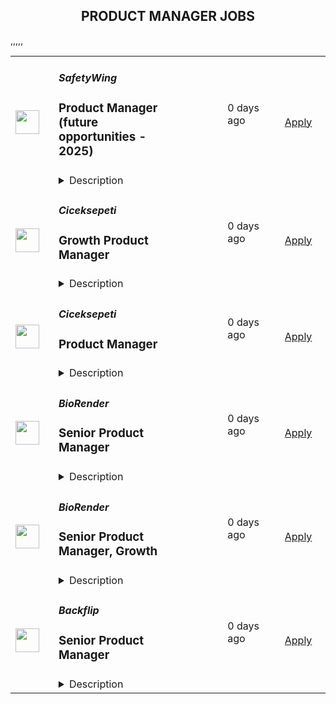 <div align="center"><h2>PRODUCT MANAGER JOBS</h2></div><table><tr>
                <td width="100" height="100" rowspan="2">
                    <img src="https://pbs.twimg.com/profile_images/1177267684574208000/54eG3WmW_400x400.jpg" width="38px" height="auto">
                </td>
                <td width="300">
                    <h5>SafetyWing</h5>
                    <h3>Product Manager (future opportunities - 2025)</h3>
                </td>
                <td width="300">
                    <code></code>
                </td>
                <td width="200">
                <text>0 days ago</text>
                </td>
                <td width="100" rowspan="2">
                <a href="https://safetywing.pinpointhq.com/en/jobs/247938" align="right" target="_blank">Apply</a>
                </td>
            </tr>
            <tr>
                <td colspan="3">
                <details><summary>Description</summary>
                <h2>🧘 What we offer</h2> <div><!--block-->We operate in a fully remote work environment – work from anywhere globally.&nbsp;<br><br>You will receive salary and equity compensation, premium health insurance that works in most countries worldwide, travel insurance, a laptop, an office stipend, a minimum of four weeks of vacation per year, and a personal development budget.</div><div><!--block--><br>We also have fantastic annual team gatherings. The previous ones were in Ljubljana, San Francisco, Mexico, Bali, and Siglufjörður.</div><div><!--block--><br>We are looking forward to hearing from you!</div> <div><!--block--><a href="https://safetywing.com"><strong>SafetyWing</strong></a> (YC W18) is seeking an ambitious and creative <strong>Product Manager</strong> to help make our product something our customers love so much that they’ll tell their friends about it.</div><div><!--block--><br>🌟<strong> Note</strong>: While this position isn't open just yet, we're excited to connect with candidates for opportunities launching in 2025. If our mission inspires you and you're eager to be part of our future growth, we'd love to hear from you!</div><div><!--block--><br>We are on a mission to remove the role of geographical borders as a barrier to equal opportunities and freedom for everyone. We are doing that by creating simple health, insurance, and retirement products for remote workers worldwide as a replacement for national welfare systems.</div><div><!--block--><br></div> <h2>💻 What you can help with:</h2>  <ul><li><!--block-->End-to-end product management, taking the first seeds of an idea and carrying it through to implementation and optimization.</li><li><!--block-->Craft, prioritize, and execute the product vision and strategy to enhance our Remote Health product, particularly as we expand to serve enterprise customers.</li><li><!--block-->Lead a cross-functional and tech-savvy team. We need you to be right there with them, leading projects and ensuring things get done right.</li><li><!--block-->Build operational systems and automation as we scale and grow, and ultimately make a product people love so much they tell their friends about it.</li><li><!--block-->Engage with diverse internal and external stakeholders, from development teams to the CEO, ensuring alignment and buy-in across the company.</li></ul> <h2>🧪 We are looking for someone who:</h2> <ul><li><!--block-->Has sharp product sense and sound judgment, can collaborate effectively, and aligns strongly with our mission.</li><li><!--block-->Has strong leadership skills and can make people around them fulfill their potential.</li><li><!--block-->Is comfortable with product development cycles and ready to iterate and innovate on our processes.&nbsp;</li><li><!--block-->Has a growth-oriented mindset and is motivated by challenging growth targets.</li><li><!--block-->Has the ability to plan a project, gather the resources, and see it through to completion, no matter the challenges.</li><li><!--block-->Possesses strong business analysis skills and can translate business requirements into actionable technical tasks.</li><li><!--block-->Has good judgment when creating products that people love.</li><li><!--block-->Extra shine if you have experience in B2B, SaaS, insurtech, or fintech, and have led products from concept to launch.&nbsp;</li><li><!--block-->If you are currently a Business Analyst in a product company and are eager to transition into a more product-focused role, we’d love to hear from you too.</li></ul><div><!--block--><strong>😀 We like to work with people who:</strong></div><ul><li><!--block-->Want to help build a global social safety net on the Internet.</li><li><!--block-->Think for themselves instead of copying others.</li><li><!--block-->Are willing to try new things, even with the risk of failure.</li><li><!--block-->Are intellectually curious and open to new ideas.</li><li><!--block-->Are creative and bold in the face of any problems.</li><li><!--block-->Have strong integrity and do the right thing.</li></ul>
                </details>
                </td>
            </tr>,<tr>
                <td width="100" height="100" rowspan="2">
                    <img src="https://lever-client-logos.s3.us-west-2.amazonaws.com/de4eebbf-97f1-4bdb-b542-4fa65a0b48ab-1662467464737.png" width="38px" height="auto">
                </td>
                <td width="300">
                    <h5>Ciceksepeti</h5>
                    <h3>Growth Product Manager</h3>
                </td>
                <td width="300">
                    <code></code>
                </td>
                <td width="200">
                <text>0 days ago</text>
                </td>
                <td width="100" rowspan="2">
                <a href="https://jobs.lever.co/ciceksepeti/4c7bef51-c139-47c9-8b3b-7860c146ad6c" align="right" target="_blank">Apply</a>
                </td>
            </tr>
            <tr>
                <td colspan="3">
                <details><summary>Description</summary>
                <div>Technology (AI/ML/<i>add all the buzzwords here</i>) is changing the world precipitously and shaping our future. Join us if you DISAGREE and want to shape the future yourself!</div><div><br></div><div><b>We need a top-notch Growth Product Manager with the ambition to create the technology that changes the world and builds an impeccable user experience.</b></div><div><br></div><div>This is a great opportunity to blend your technical skills with a business mindset, as we become a global e-commerce player with the vision to be the greatest gifting company in the world!</div><h3>🎯Your Journey Begins: Embrace the Exciting Adventure Ahead!</h3><li>Developing the product vision by keeping an eye on new technologies and customer insight</li><li>Responsible for driving the growth of a product or service by implementing strategies to acquire and retain users, increase engagement, and optimize conversion rates. </li><li>Work closely with cross-functional teams including product development, growth marketing, CRM and data analytics to identify opportunities for improvement and implement experiments to enhance the product's performance</li><li>Translating business requirements into conceptual, applicable, and user-friendly technological solutions</li><li>Creating new user stories, breaking-down complex stories into relevant pieces</li><li>Forming the product acceptance criteria in line with prioritized features and specifications</li><li>Creating and developing the product backlog</li><li>Establishing the project scope for business requirements, mapping the process in detail, measuring the added value of prospective projects</li><li>Keeping in touch with all stakeholders of the product on a regular basis, analyzing &amp; reporting key components of the product lifecycle (i.e. release burn down)</li><li>Following up the daily operation &amp; performance of both desktop and mobile sites / apps to take relevant actions in a timely manner</li><li>Testing the product on a regular basis and reporting the bugs</li>,<h3>🥰Are You the One We’re Seeking?</h3><li>BSc degree in relevant academic disciplines (Education in English will be preferred)</li><li>Experience in UX/UI in both web and mobile products</li><li>Proficiency in SQL </li><li>Experience in release management and planning is crucial for the role</li><li>Experience in A/B testing</li><li>Fluency in English (written &amp; spoken)</li><li>Proficiency in a software language will be nice to have</li><li>HTML, CSS knowledge will be preferred</li><li>Development management experience in web &amp; mobile would be a plus</li><li>Advanced skills in MS Office Programs</li><li>Experience with Google Analytics or Analytics Tools preferred </li>,<h3>✨Let Your Skills Shine with Us!</h3><li>You possess exceptional analytical and conceptual thinking skills</li><li>You have excellent communication, planning, and collaboration skills</li><li>You’re genuinely interested in acting as a bridge between the technology team and the business team, to ensure an efficient translation of requirements and solutions</li><li>You have an insatiable curiosity and a craving for lifelong learning</li><li>You literally enjoy seeing the outcome of your work: <i>the actual experience of the user</i></li>,<h3>😎What’s in here for you?</h3><li>🎉Fun and Adventure Await: Get ready for exhilarating team adventures and unforgettable company activities that will create memories to cherish!&nbsp;🌈</li><li>🛍️Take excellent care of yourself : HiDoctor, Momento, and More!&nbsp;👩🏻‍⚕️</li><li>🎩Express Your Unique Style: No more stuffy suits or uncomfortable attire. Embrace your personal style and wear whatever makes you feel confident and comfortable. 👗👕</li><li>📚Unlock Your Potential: Biweekly Learning Hours and a Vast Training Library Await! 🎓 Never stop learning and growing! With unlimited access to top-notch training resources like Udemy and more, your professional growth knows no limits! 🚀</li><li>🥰Join Vibrant Social Clubs: Connect, Collaborate, and Create Lifelong Friendships!🎉Be part of our vibrant social clubs, where you can engage with colleagues who share your passions and interests. Cultivate meaningful connections, foster collaboration, and create memories that extend beyond the workplace.🤝</li><li>🤝Seamless Onboarding: Receive a Warm Welcome and a Smooth Transition! 📋 Our dedicated onboarding process ensures you feel supported and empowered from day one. We provide comprehensive training and resources to help you settle into your role quickly and effectively. 🌟</li><li>Join us on this exciting journey a dynamic work ecosystem, thrilling team activities, entertainment galore, a flexible dress code, and endless learning opportunities await you! It’s time to unleash your full potential and embrace the future of work!&nbsp;💃</li><div><b>😍About Us</b></div><div><br></div><div>As a pioneering tech company in gifts, our vision is to be a leader in all markets in which we operate. We create lifelong value in the lives of our employees, customers and all our business partners! 💪</div><div><br></div><div>Founded in 2006 by Emre Aydın, <a rel="noopener noreferrer" class="postings-link" href="http://ciceksepeti.com/">Ciceksepeti.com</a> offers the broadest selection of flowers &amp; gifts delivered same day within a single experience. We are very proud to have created a culture of celebration among people with our gift arrangements and our brand Bonnyfood. We are committed to continuing this tradition by making every special day memorable. In addition to our original mission of bringing a new perspective to the e-commerce sector in Turkey and making shipping faster and easier, now we offer a diverse range of products under various categories, such as electronics, home &amp; living, personal care, supermarket, cosmetics, fashion, sports &amp; outdoor, hobby, pet shop, jewelry &amp; accessories, as well as flowers and edible flowers since 2019.</div><div><br></div><div><a rel="noopener noreferrer" class="postings-link" href="http://ciceksepeti.com/">Ciceksepeti.com</a> is the most visited floral and gifting website according to SimilarWeb data, having 4 times more visitors than the second largest player in the world. 😎</div><div><br></div><div>Besides covering 70+ cities in Turkey through 55.000+ vendors and 24x7 customer support, Ciceksepeti has expanded into Mexico with its international brand, LolaFlora.💃</div><div><br></div><div>We are so happy and proud to have been selected the Best Employer Brand at LinkedIn Turkey Talent Awards in 2019 and 2022! 🥳</div><div><br></div><div>Headquartered in İstanbul, we’re a young, nimble, dedicated team of professionals, who are not only hard workers but also smart workers; who know how to get things done in the right way, as well as getting the right things done for our customers. Moreover, we’re on the verge of an exciting episode in our journey as we simultaneously set foot on international markets and grow further in domestic market.</div><div><br></div><div>"İşe alım süreçlerimizde kişisel verilerinizi nasıl işlediğimize dair bilgiye çalışan adayı aydınlatma metnimizden ulaşabilirsiniz./ Please see our candidate privacy note for information on how we process your personal data during our recruitment activities."</div><div><a rel="noopener noreferrer" class="postings-link" style="font-size: 15px;" href="https://cdn03.ciceksepeti.com/editor/hr/Ciceksepeti_Calisan_Adayi_Aydinlatma_Metni_2024-08-29.pdf">https://cdn03.ciceksepeti.com/editor/hr/Ciceksepeti_Calisan_Adayi_Aydinlatma_Metni_2024-08-29.pdf</a></div><div><a rel="noopener noreferrer" class="postings-link" style="font-size: 15px;" href="https://cdn03.ciceksepeti.com/editor/hr/CS_Teknoloji_Calisan_Adayi_Aydinlatma_Metni_2024-08-29.pdf">https://cdn03.ciceksepeti.com/editor/hr/CS_Teknoloji_Calisan_Adayi_Aydinlatma_Metni_2024-08-29.pdf</a></div>
                </details>
                </td>
            </tr>,<tr>
                <td width="100" height="100" rowspan="2">
                    <img src="https://lever-client-logos.s3.us-west-2.amazonaws.com/de4eebbf-97f1-4bdb-b542-4fa65a0b48ab-1662467464737.png" width="38px" height="auto">
                </td>
                <td width="300">
                    <h5>Ciceksepeti</h5>
                    <h3>Product Manager</h3>
                </td>
                <td width="300">
                    <code></code>
                </td>
                <td width="200">
                <text>0 days ago</text>
                </td>
                <td width="100" rowspan="2">
                <a href="https://jobs.lever.co/ciceksepeti/a90480de-95f7-4bbe-a37f-771823bddb12" align="right" target="_blank">Apply</a>
                </td>
            </tr>
            <tr>
                <td colspan="3">
                <details><summary>Description</summary>
                <div>Technology (AI/ML/<i>add all the buzzwords here</i>) is changing the world precipitously and shaping our future. Join us if you DISAGREE and want to shape the future yourself!</div><div><br></div><div><b>We need a top-notch Product Manager with the ambition to create the technology that changes the world and builds an impeccable user experience.</b></div><div><br></div><div>This is a great opportunity to blend your technical skills with a business mindset, as we become a global e-commerce player with the vision to be the greatest gifting company in the world!</div><h3>🎯Your Journey Begins: Embrace the Exciting Adventure Ahead!</h3><li>Developing the product vision by keeping an eye on new technologies and customer insight</li><li>Translating business requirements into conceptual, applicable, and user-friendly technological solutions</li><li>Creating new user stories, breaking-down complex stories into relevant pieces</li><li>Forming the product acceptance criteria in line with prioritized features and specifications</li><li>Creating and developing the product backlog</li><li>Establishing the project scope for business requirements, mapping the process in detail, measuring the added value of prospective projects</li><li>Keeping in touch with all stakeholders of the product on a regular basis, analyzing &amp; reporting key components of the product lifecycle (i.e. release burn down)</li><li>Following up the daily operation &amp; performance of both desktop and mobile sites / apps to take relevant actions in a timely manner</li><li>Testing the product on a regular basis and reporting the bugs</li>,<h3>🥰Are You the One We’re Seeking?</h3><li>BSc degree in relevant academic disciplines (Education in English will be preferred)</li><li>Experience in UX/UI in both web and mobile products</li><li>Proficiency in SQL is a nice to have</li><li>Experience in release management and planning is crucial for the role</li><li>Experience in A/B testing</li><li>Fluency in English (written &amp; spoken)</li><li>Proficiency in a software language will be nice to have</li><li>HTML, CSS knowledge will be preferred</li><li>Development management experience in web &amp; mobile would be a plus</li>,<h3>✨Let Your Skills Shine with Us!</h3><li>You possess exceptional analytical and conceptual thinking skills</li><li>You have excellent communication, planning, and collaboration skills</li><li>You’re genuinely interested in acting as a bridge between the technology team and the business team, to ensure an efficient translation of requirements and solutions</li><li>You have an insatiable curiosity and a craving for lifelong learning</li><li>You literally enjoy seeing the outcome of your work: <i>the actual experience of the user</i></li>,<h3>😎What’s in here for you?</h3><li>🎉Fun and Adventure Await: Get ready for exhilarating team adventures and unforgettable company activities that will create memories to cherish!&nbsp;🌈</li><li>🛍️Take excellent care of yourself : HiDoctor, Momento, and More!&nbsp;👩🏻‍⚕️</li><li>🎩Express Your Unique Style: No more stuffy suits or uncomfortable attire. Embrace your personal style and wear whatever makes you feel confident and comfortable. 👗👕</li><li>📚Unlock Your Potential: Biweekly Learning Hours and a Vast Training Library Await! 🎓 Never stop learning and growing! With unlimited access to top-notch training resources like Udemy and more, your professional growth knows no limits! 🚀</li><li>🥰Join Vibrant Social Clubs: Connect, Collaborate, and Create Lifelong Friendships!🎉Be part of our vibrant social clubs, where you can engage with colleagues who share your passions and interests. Cultivate meaningful connections, foster collaboration, and create memories that extend beyond the workplace.🤝</li><li>🤝Seamless Onboarding: Receive a Warm Welcome and a Smooth Transition! 📋 Our dedicated onboarding process ensures you feel supported and empowered from day one. We provide comprehensive training and resources to help you settle into your role quickly and effectively. 🌟</li><li>Join us on this exciting journey a dynamic work ecosystem, thrilling team activities, entertainment galore, a flexible dress code, and endless learning opportunities await you! It’s time to unleash your full potential and embrace the future of work!&nbsp;💃</li><div><b>😍About Us</b></div><div><br></div><div>As a pioneering tech company in gifts, our vision is to be a leader in all markets in which we operate. We create lifelong value in the lives of our employees, customers and all our business partners! 💪</div><div><br></div><div>Founded in 2006 by Emre Aydın, <a rel="noopener noreferrer" class="postings-link" href="http://ciceksepeti.com/">Ciceksepeti.com</a> offers the broadest selection of flowers &amp; gifts delivered same day within a single experience. We are very proud to have created a culture of celebration among people with our gift arrangements and our brand Bonnyfood. We are committed to continuing this tradition by making every special day memorable. In addition to our original mission of bringing a new perspective to the e-commerce sector in Turkey and making shipping faster and easier, now we offer a diverse range of products under various categories, such as electronics, home &amp; living, personal care, supermarket, cosmetics, fashion, sports &amp; outdoor, hobby, pet shop, jewelry &amp; accessories, as well as flowers and edible flowers since 2019.</div><div><br></div><div><a rel="noopener noreferrer" class="postings-link" href="http://ciceksepeti.com/">Ciceksepeti.com</a> is the most visited floral and gifting website according to SimilarWeb data, having 4 times more visitors than the second largest player in the world. 😎</div><div><br></div><div>Besides covering 70+ cities in Turkey through 55.000+ vendors and 24x7 customer support, Ciceksepeti has expanded into Mexico with its international brand, LolaFlora.💃</div><div><br></div><div>We are so happy and proud to have been selected the Best Employer Brand at LinkedIn Turkey Talent Awards in 2019 and 2022! 🥳</div><div><br></div><div>Headquartered in İstanbul, we’re a young, nimble, dedicated team of professionals, who are not only hard workers but also smart workers; who know how to get things done in the right way, as well as getting the right things done for our customers. Moreover, we’re on the verge of an exciting episode in our journey as we simultaneously set foot on international markets and grow further in the domestic market.</div><div><br></div><div>"İşe alım süreçlerimizde kişisel verilerinizi nasıl işlediğimize dair bilgiye çalışan adayı aydınlatma metnimizden ulaşabilirsiniz./ Please see our candidate privacy note for information on how we process your personal data during our recruitment activities."</div><div><a rel="noopener noreferrer" class="postings-link" style="font-size: 15px;" href="https://cdn03.ciceksepeti.com/editor/hr/Ciceksepeti_Calisan_Adayi_Aydinlatma_Metni_2024-08-29.pdf">https://cdn03.ciceksepeti.com/editor/hr/Ciceksepeti_Calisan_Adayi_Aydinlatma_Metni_2024-08-29.pdf</a></div><div><a rel="noopener noreferrer" class="postings-link" style="font-size: 15px;" href="https://cdn03.ciceksepeti.com/editor/hr/CS_Teknoloji_Calisan_Adayi_Aydinlatma_Metni_2024-08-29.pdf">https://cdn03.ciceksepeti.com/editor/hr/CS_Teknoloji_Calisan_Adayi_Aydinlatma_Metni_2024-08-29.pdf</a></div>
                </details>
                </td>
            </tr>,<tr>
                <td width="100" height="100" rowspan="2">
                    <img src="https://yt3.googleusercontent.com/8szApiN8P0n8pp0GeXj_z9R4Wh1gJBGW5OJZDocvTtvuCF69U0Q4h2lXDct74mL2_F7vuUwKMA" width="38px" height="auto">
                </td>
                <td width="300">
                    <h5>BioRender</h5>
                    <h3>Senior Product Manager</h3>
                </td>
                <td width="300">
                    <code></code>
                </td>
                <td width="200">
                <text>0 days ago</text>
                </td>
                <td width="100" rowspan="2">
                <a href="https://jobs.ashbyhq.com/biorender/a80b2471-711d-45cb-82fc-787051047cc8" align="right" target="_blank">Apply</a>
                </td>
            </tr>
            <tr>
                <td colspan="3">
                <details><summary>Description</summary>
                <p style="min-height:1.5em">At BioRender, our mission is to accelerate the world’s ability to learn, discover, and communicate science. We are passionate about democratizing science communication in order to accelerate scientific discovery and understanding. We're looking for amazing people to help create the world’s go-to-place where science is communicated. Come join us!</p><p style="min-height:1.5em"></p><p style="min-height:1.5em">You can think of BioRender as the “Figma or Canva for scientists,” with a suite of web-based graphics communication products that empower scientists to create beautiful scientific visuals and presentations with ease.</p><p style="min-height:1.5em"></p><p style="min-height:1.5em">As a product manager at BioRender, you will be responsible for leading a team of engineers and designers to build features that millions of scientists all over the world will use to communicate their scientific breakthroughs and discoveries. You will own a specific area of the product based on your skills, interest, and needs of BioRender. </p><p style="min-height:1.5em"></p><p style="min-height:1.5em">Our product team focuses on a few core missions: building tools for the scientist end-user, enabling collaboration for enterprise customers, and a self-service product led growth motion. We’re deeply user obsessed and have a best in class end-user net promoter score (NPS) that we’re very proud of.</p><p style="min-height:1.5em"></p><p style="min-height:1.5em"><strong>What you'll do at BioRender:</strong> </p><ul style="min-height:1.5em"><li><p style="min-height:1.5em">Help us continue to deliver features and products that users love</p></li><li><p style="min-height:1.5em">Drive development, communication, and execution of a vision for a meaningful areaof the product</p></li><li><p style="min-height:1.5em">Own the product roadmap, measurement of success, and operations for your product area</p></li><li><p style="min-height:1.5em">Leverage data from millions of users to proactively assess feature opportunities and solution prioritization </p></li><li><p style="min-height:1.5em">Engage in direct touch points with our users to build the right products and features </p></li><li><p style="min-height:1.5em">Contribute to the team and processes that enable BioRender to be an exceptional product management organization </p></li></ul><p style="min-height:1.5em"></p><p style="min-height:1.5em"><strong>Your background and experiences: </strong></p><ul style="min-height:1.5em"><li><p style="min-height:1.5em">5+ years of product management experience, ideally at a fast growing SaaS startup</p></li><li><p style="min-height:1.5em">Demonstrated ability to lead and influence teams towards an outcome oriented goal</p></li><li><p style="min-height:1.5em">Experience tying together user insights with data to make the most effective product decisions</p></li><li><p style="min-height:1.5em">Excellent written and verbal communication skills </p></li><li><p style="min-height:1.5em">Passion for our mission, vision, and product</p></li></ul><ul style="min-height:1.5em"><li><p style="min-height:1.5em">A background or experience in life sciences is a plus, but not required, however a curiosity and desire to learn about science and scientists is required!</p></li></ul><p style="min-height:1.5em"></p><p style="min-height:1.5em"><strong>Note: </strong>We recognize that career paths vary, and your unique journey may have equipped you with the necessary skills even if you don’t meet all of the criteria above. If you believe you have what it takes to excel in this role, we encourage you to apply!</p><p style="min-height:1.5em"></p><p style="min-height:1.5em"><strong>Why join us?</strong></p><ul style="min-height:1.5em"><li><p style="min-height:1.5em">We are mission-driven, and work collaboratively towards our shared vision of improving scientific communication and accelerating scientific discovery: BioRender figures have appeared in more than 54,000 publications! </p></li><li><p style="min-height:1.5em">It’s a product that users love! We have a world-class NPS and a community of loyal fans. Check out our Testimonials page to see what our customers are saying about us: <a target="_blank" rel="noopener noreferrer nofollow" href="https://biorender.com/testimonials/">https://biorender.com/testimonials/</a> </p></li><li><p style="min-height:1.5em">We are in the top quartile for profitability and year-over-year revenue growth, with users in 200+ countries.</p></li><li><p style="min-height:1.5em">BioRender is an equal opportunity employer, and an inclusive hiring process and work environment is a part of our DNA. </p></li><li><p style="min-height:1.5em">We’re remote-first and have team members across Canada and the United States. A physical office in Toronto is available, but you have the flexibility to work from anywhere. </p></li><li><p style="min-height:1.5em">We’re backed by top investors, accelerators, and some of the most successful life science entrepreneurs and philanthropists in the world including Y Combinator, Malala Fund founders, and Fifty Years VC. </p></li><li><p style="min-height:1.5em">We are committed to building a warm, inclusive, and diverse environment. Check out how we make sure <a target="_blank" rel="noopener noreferrer nofollow" href="https://careers.biorender.com/"><u>our employees come first</u></a>.</p></li></ul><p style="min-height:1.5em"></p><p style="min-height:1.5em">You can read more about the <a target="_blank" rel="noopener noreferrer nofollow" href="https://biorender.notion.site/BioRender-Candidate-Resources-8255c155797f442a950720a33b4764d5"><u>BioRender interview process and FAQs here</u></a>!</p>
                </details>
                </td>
            </tr>,<tr>
                <td width="100" height="100" rowspan="2">
                    <img src="https://yt3.googleusercontent.com/8szApiN8P0n8pp0GeXj_z9R4Wh1gJBGW5OJZDocvTtvuCF69U0Q4h2lXDct74mL2_F7vuUwKMA" width="38px" height="auto">
                </td>
                <td width="300">
                    <h5>BioRender</h5>
                    <h3>Senior Product Manager, Growth</h3>
                </td>
                <td width="300">
                    <code></code>
                </td>
                <td width="200">
                <text>0 days ago</text>
                </td>
                <td width="100" rowspan="2">
                <a href="https://jobs.ashbyhq.com/biorender/c5b66399-8601-4d46-986a-9a991f7f4f33" align="right" target="_blank">Apply</a>
                </td>
            </tr>
            <tr>
                <td colspan="3">
                <details><summary>Description</summary>
                <p style="min-height:1.5em">At BioRender, we’re on a mission to accelerate the world’s ability to learn, discover, and communicate science — transforming how knowledge is shared and making science open, collaborative, and easily understandable by all. <br /></p><p style="min-height:1.5em">We’re shaping the future of science communication and are looking for talented individuals to help bring this vision to life! 🚀<br /></p><p style="min-height:1.5em">As our Senior Product Manager, Growth: Acquisition &amp; Activation, you will<em> </em>lead exciting initiatives in an opportunity space that is still very much zero-to-one. BioRender’s product-led freemium business model is an ideal fit for a Growth concentration (low friction, high user volume, word-of-mouth-friendly) and you’ll get to spearhead some of our highest ROI initiatives in this role.</p><p style="min-height:1.5em"></p><p style="min-height:1.5em"><strong>What you'll be doing:  </strong></p><p style="min-height:1.5em">Within the first 30-90 days you’ll dive in and really understand:</p><ul style="min-height:1.5em"><li><p style="min-height:1.5em">The user: Learn everything you can about our users. Do 10+ user calls. Attend 5+ sales demos. Shadow CX. Create a metabase dashboard you’re interested in tracking. Understand different user personas. Create a prioritized list of the biggest pain points in your core area of the journey.</p></li><li><p style="min-height:1.5em">Our self service funnel: Get to know the data to understand the volume, mix, and quality of our inbound funnel. Begin to opportunity spot areas for future investment and further exploration.</p></li><li><p style="min-height:1.5em">The early product journey: Learn the ins and outs of what critical areas of the product are most commonly utilized in a new user’s workflow. What our hypotheses are for user Activation and ‘Aha’ moments, and where we need to validate further.</p></li><li><p style="min-height:1.5em">How our Community ecosystem works, who is highly engaged with contributing to it, and what our health metrics look like</p></li><li><p style="min-height:1.5em">Learn about our UGC ecosystem–understand what we’ve kicked off so far, and where you feel there are opportunities to expand it strategically</p></li><li><p style="min-height:1.5em">User growth via freemium channel: Assess our freemium channel for new user growth opportunities. Understand our current state of new user growth loops (there aren't many) and where there are opportunities to create new ones. </p></li><li><p style="min-height:1.5em">Begin to PM your first growth project or experiment. We’ll set you up with your first project to manage so you can begin learning and making an impact in the wild.</p></li><li><p style="min-height:1.5em">The team: Get to know everyone on the Growth EPD team and what their strengths and areas of expertise are. You should intuitively know who would be a good fit to implement which project.</p></li><li><p style="min-height:1.5em">The company: Internalize the company objectives, long term business goals, how teams fit together</p></li><li><p style="min-height:1.5em">The codebase / systems and lack of: What tools do we have / what tools are missing? What are current areas of technical debt? </p></li><li><p style="min-height:1.5em">At this point you should know how to get all the information to make good PM decisions</p></li><li><p style="min-height:1.5em">Stand up your first growth roadmap for the upcoming quarter at the end of 90-day mark</p></li><li><p style="min-height:1.5em">Collaborate and manage dependencies with key partners across the business to deliver on the first few milestones in the Growth roadmap</p></li></ul><p style="min-height:1.5em"></p><p style="min-height:1.5em"><strong>What we value: </strong></p><ul style="min-height:1.5em"><li><p style="min-height:1.5em">3+ years of product management experience, ideally at a fast-growing SaaS startup</p></li><li><p style="min-height:1.5em">Proven track record of delivering web/product changes that have significant business impact (have a direct impact on product usage, revenue and/or top of the funnel user acquisition)</p></li><li><p style="min-height:1.5em">Successful track record of owning a significant part of a user-facing product and delivering features that customers need, preferably on a web-based product</p></li><li><p style="min-height:1.5em">Prior experience working as a growth PM is preferred</p></li><li><p style="min-height:1.5em">Science background is a plus but not required!</p></li></ul><p style="min-height:1.5em"></p><p style="min-height:1.5em"><em>Note: We recognize that career paths vary, and your unique journey may have equipped you with the necessary skills even if you don’t meet all of the criteria above. If you believe you have what it takes to excel in this role, we encourage you to apply!</em></p><p style="min-height:1.5em"></p><p style="min-height:1.5em"><strong>Why Join Us?</strong></p><ul style="min-height:1.5em"><li><p style="min-height:1.5em">We are mission-driven, and work collaboratively towards our shared vision of improving scientific communication and accelerating scientific discovery: BioRender figures have appeared in more than 54,000 publications! </p></li><li><p style="min-height:1.5em">It’s a product that users love! We have a world-class NPS and a community of loyal fans. Check out our Testimonials page to see what our customers are saying about us: <a target="_blank" rel="noopener noreferrer nofollow" href="https://biorender.com/testimonials/">https://biorender.com/testimonials/</a> </p></li><li><p style="min-height:1.5em">We are in the top quartile for profitability and year-over-year revenue growth, with users in 200+ countries.</p></li><li><p style="min-height:1.5em">BioRender is an equal opportunity employer, and an inclusive hiring process and work environment is a part of our DNA. </p></li><li><p style="min-height:1.5em">We’re remote-first and have team members across Canada and the United States. A physical office in Toronto is available, but you have the flexibility to work from anywhere. </p></li><li><p style="min-height:1.5em">We’re backed by top investors, accelerators, and some of the most successful life science entrepreneurs and philanthropists in the world including Y Combinator, Malala Fund founders, and Fifty Years VC. </p></li><li><p style="min-height:1.5em">We’re proud that women make up 2 of 3 co-founders, 53% of our team, and 37% of leadership. This representation continues to grow and we are hiring!</p></li><li><p style="min-height:1.5em">We are committed to building a warm, inclusive, and diverse environment. Check out how we make sure <a target="_blank" rel="noopener noreferrer nofollow" class="postings-link" href="https://careers.biorender.com/"><u>our employees come first</u></a>.</p></li></ul><p style="min-height:1.5em"></p><p style="min-height:1.5em">BioRender is an equal opportunity employer and as such does not discriminate on the basis of race, colour, religion, sex, national origins, age, sexual orientation, disability or any other characteristic protected by applicable laws.  Selection decisions are solely based on job-related factors.<br /></p><p style="min-height:1.5em">You can read more about the <a target="_blank" rel="noopener noreferrer nofollow" class="postings-link" href="https://biorender.notion.site/BioRender-Candidate-Resources-8255c155797f442a950720a33b4764d5"><u>BioRender interview process and FAQs here</u></a>!<br /></p><p style="min-height:1.5em">Check out what it's like to work at BioRender in <a target="_blank" rel="noopener noreferrer" class="postings-link" href="https://biorender.notion.site/biorender/Working-at-BioRender-as-a-Canada-Based-Employee-f6e12ab844154bb9948b22b32e3f0c70">Canada</a> and the <a target="_blank" rel="noopener noreferrer" class="postings-link" href="https://biorender.notion.site/biorender/Working-at-BioRender-as-a-U-S-Based-Employee-4ab2cc8e48f546f89aa98c318bccebc9">US</a>!</p>
                </details>
                </td>
            </tr>,<tr>
                <td width="100" height="100" rowspan="2">
                    <img src="https://media.licdn.com/dms/image/D560BAQH1_SFy5Vwlhg/company-logo_200_200/0/1686838667749?e=2147483647&v=beta&t=vjEnSv9MgRj3-PLOfPnBySXxJkFKZF1SkMxzVFcxr8c" width="38px" height="auto">
                </td>
                <td width="300">
                    <h5>Backflip</h5>
                    <h3>Senior Product Manager</h3>
                </td>
                <td width="300">
                    <code></code>
                </td>
                <td width="200">
                <text>0 days ago</text>
                </td>
                <td width="100" rowspan="2">
                <a href="https://jobs.lever.co/backflip/80545f02-c150-4167-9c07-e39fb3b83351" align="right" target="_blank">Apply</a>
                </td>
            </tr>
            <tr>
                <td colspan="3">
                <details><summary>Description</summary>
                <div><b style="font-size: 11pt">Come help us change residential real estate investing for the better!</b></div><div><br></div><div><a class="postings-link" href="https://www.backflip.com/">Backflip</a><span style="font-size: 11pt"> is a venture-backed </span><b style="font-size: 11pt">FinTech</b><span style="font-size: 11pt"> company that </span><b style="font-size: 11pt">empowers anyone to improve their life and their neighborhood through real estate investing</b><span style="font-size: 11pt">. To do that, we need people who are inspired to reimagine and rebuild an outdated and unbalanced system; to support and celebrate America’s local entrepreneurs. Check out the Backflip </span><a class="postings-link" style="font-size: 11pt" href="https://backflip.app.link/hdYmZF9JwLb">app</a><span style="font-size: 11pt"> here to experience first hand how we're making a difference through our technology.</span></div><div><br></div><div><span style="font-size: 11pt">Backflip is seeking a curious, self-directed, and analytical Senior Product Manager. You will lead our FinTech lending experiences, focusing on understanding the needs of customers, operations, and capital partners. Your role involves delivering impactful lending solutions through the </span><a class="postings-link" style="font-size: 11pt" href="https://backflip.app.link/hdYmZF9JwLb">Backflip app</a><span style="font-size: 11pt">, driving growth for both our business and our customers' businesses. You must quickly adapt, work independently, and balance priorities effectively. Your goal is to identify and address customer challenges, creating lending experiences that align with Backflip’s mission to make real estate investment accessible to everyone, while fostering significant business growth.</span></div><div><br></div><div><span style="font-size: 11pt">Your responsibilities encompass defining and guiding the product's roadmap, while also iteratively delivering on that roadmap to achieve our business aims. Working hand-in-hand with teams across design, engineering, data, and marketing, you will lead efforts to ensure we meet our collective objectives, driving our platform's growth. This role is not just about managing products; it's about leading with insight, inspiring change, and creating opportunities for our customers to succeed in the dynamic world of real estate investing.</span></div><div><br></div><div><span style="font-size: 11pt">This position is remote (U.S.) and reports to the Chief Product Officer. This is a rare opportunity to get in on the ground floor (~45 person company) working directly with executives in a fast-paced and well-capitalized startup (Series A).</span></div><div><b style="font-size: 11pt">Come help us change residential real estate investing for the better!</b></div><div><br></div><div><a href="https://www.backflip.com/" class="postings-link">Backflip</a><span style="font-size: 11pt"> is a venture-backed </span><b style="font-size: 11pt">FinTech</b><span style="font-size: 11pt"> company that </span><b style="font-size: 11pt">empowers anyone to improve their life and their neighborhood through real estate investing</b><span style="font-size: 11pt">. To do that, we need people who are inspired to reimagine and rebuild an outdated and unbalanced system; to support and celebrate America’s local entrepreneurs. Check out the Backflip </span><a href="https://backflip.app.link/hdYmZF9JwLb" style="font-size: 11pt" class="postings-link">app</a><span style="font-size: 11pt"> here to experience first hand how we're making a difference through our technology.</span></div><div><br></div><div><span style="font-size: 11pt">Backflip is seeking a curious, self-directed, and analytical Senior Product Manager. You will lead our FinTech lending experiences, focusing on understanding the needs of customers, operations, and capital partners. Your role involves delivering impactful lending solutions through the </span><a href="https://backflip.app.link/hdYmZF9JwLb" style="font-size: 11pt" class="postings-link">Backflip app</a><span style="font-size: 11pt">, driving growth for both our business and our customers' businesses. You must quickly adapt, work independently, and balance priorities effectively. Your goal is to identify and address customer challenges, creating lending experiences that align with Backflip’s mission to make real estate investment accessible to everyone, while fostering significant business growth.</span></div><div><br></div><div><span style="font-size: 11pt">Your responsibilities encompass defining and guiding the product's roadmap, while also iteratively delivering on that roadmap to achieve our business aims. Working hand-in-hand with teams across design, engineering, data, and marketing, you will lead efforts to ensure we meet our collective objectives, driving our platform's growth. This role is not just about managing products; it's about leading with insight, inspiring change, and creating opportunities for our customers to succeed in the dynamic world of real estate investing.</span></div><div><br></div><div><span style="font-size: 11pt">This position is remote (U.S.) and reports to the Chief Product Officer. This is a rare opportunity to get in on the ground floor (~45 person company) working directly with executives in a fast-paced and well-capitalized startup (Series A).</span></div><div><span style="font-size: 15px">Cash compensation includes base + bonus and is based on a variety of factors including prior experience, geographic location, stock option grant and other factors, and may fall outside of the stated range for certain candidates. In addition to competitive cash compensation, Backflip employees receive equity stock options, paid health care, a 401K + company match, among other benefits.</span></div><h3>Responsibilities</h3><li>Immerse yourself in understanding customer pain points and opportunities to help their business thrive, recognizing the critical need to resolve these issues and take advantage of the opportunities. </li><li>Create a product roadmap that addresses the customer pain points and use both quantitative and qualitative data to guide the strategy</li><li>Break big goals into small, solvable pieces, and reliably prioritize to iteratively deliver high-value, while balancing immediate needs with long-term objectives.</li><li>Use data to test hypotheses, challenging preconceptions to enhance product quality.</li><li>Critically assess ideas and proposals, enhancing them with your insights.</li><li>Coordinate with Design and Engineering leaders to ensure clarity and alignment on priorities and expectations throughout the development process.</li><li>Strengthen ties across cross functional teams to guarantee a unified, customer-first approach in all endeavors.</li><li>Keep a pulse on market trends and competitor movements, understanding their implications for our customers and adapting our strategies to continually serve them better.</li><div><br></div><div><i>Understand this role is intended to evolve as the company grows, and this person should be willing to work on various tasks that fall outside of the above listed responsibilities.</i></div><h3>Qualifications</h3><li>Bring at least 5 years of product management expertise from dynamic settings, ideally with experience in B2B-SMB and/or B2C sectors like fintech, e-commerce, social media, or gaming.</li><li>Possess a solid grasp of B2B-SMB product-led growth strategies, enabling effective collaboration with Marketing, Sales, and Support teams.</li><li>Exercise discernment in decision-making, knowing when to decline requests to maintain focus and when to take advantage of opportunities for quick wins that enhance team spirit.</li><li>Embrace a systems thinking approach to problem-solving, valuing both incremental progress and the quality of what we deliver to customers.</li><li>Exhibit a deep curiosity and commitment to enhancing the success and livelihoods of real estate entrepreneurs, translating their needs into actionable business objectives.</li><li>Flexibly move between strategic discussions on OKRs and annual planning to hands-on product requirements, maintaining effectiveness across various levels of detail.</li><li>While familiarity with Agile methodologies, continuous delivery, and tools like Jira are valued, we prioritize candidates who focus on driving our business forward by ensuring our customers are supported in reaching their goals through our products and services.</li><div><br></div><div><b>Nice to have:</b></div><li>Prior experience with a FinTech company or similar early-stage startups.</li><h3>This person will also champion Backflip’s culture & Core Values:</h3><li>Raise the standard of what is possible</li><li>Embrace being the novice to become the master</li><li>Work only with those who want the best for us</li><li>Communicate quickly, naturally and with radical candor</li><li>Learn from the giants who came before us</li><li>Test new things to invent and challenge the status quo</li><div><br></div><div><i>All Backflip positions are Remote. Like the people we serve, we believe being free to create wherever you’re most inspired is one of life’s greatest joys. It’s better for individuals, for community, and for fostering great work to emerge. With our work-from-anywhere approach, Backflip brings together a diverse team of individuals, with passions for innovation, art, coding, AI, data, finance, film, real estate, the environment, learning and teaching. Together, we're moving fast.</i></div><div><br></div><div><br></div><div><i>Backflip is an equal opportunity employer. We know that building a world-class organization is not possible without an intentional focus on recruiting, empowering, promoting and rewarding the best and brightest people of all backgrounds. Backflip focuses on hiring individuals that align with its Core Values (listed above), and consistently display a high ethical standard, both personally and professionally.</i></div><div><br></div><div><br></div><div><i>This role is not eligible for visa sponsorship</i></div><div><br></div>
                </details>
                </td>
            </tr></table>